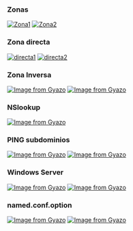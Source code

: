 ### Zonas ###

[![Zona1](https://i.gyazo.com/8f2397d208456cf30b3e4e5ab9cb1e17.png)](https://gyazo.com/8f2397d208456cf30b3e4e5ab9cb1e17)
[![Zona2](https://i.gyazo.com/390c7f0caef07d275963d011763f73a0.png)](https://gyazo.com/390c7f0caef07d275963d011763f73a0)

### Zona directa ###

[![directa1](https://i.gyazo.com/799cc2e91c76dc9bebd960d80cf41daf.png)](https://gyazo.com/799cc2e91c76dc9bebd960d80cf41daf)
[![directa2](https://i.gyazo.com/0bd6db699d458e9e3eefe340943436d8.png)](https://gyazo.com/0bd6db699d458e9e3eefe340943436d8)

### Zona Inversa ###

[![Image from Gyazo](https://i.gyazo.com/8623799585283dc3a129203858179b27.png)](https://gyazo.com/8623799585283dc3a129203858179b27)
[![Image from Gyazo](https://i.gyazo.com/f2c48563746badf41c4a4a39d6ec3eb5.png)](https://gyazo.com/f2c48563746badf41c4a4a39d6ec3eb5)

### NSlookup ###

[![Image from Gyazo](https://i.gyazo.com/4c0219b3e68022a78251c1df88981fba.png)](https://gyazo.com/4c0219b3e68022a78251c1df88981fba)


### PING subdominios ###

[![Image from Gyazo](https://i.gyazo.com/d2c3a2f983bb0490aa2ba435704e86a3.png)](https://gyazo.com/d2c3a2f983bb0490aa2ba435704e86a3)
[![Image from Gyazo](https://i.gyazo.com/586fdb350856b2b14de761248b6973c5.png)](https://gyazo.com/586fdb350856b2b14de761248b6973c5)

### Windows Server ###

[![Image from Gyazo](https://i.gyazo.com/680cacb992fe016be316b447635f411e.png)](https://gyazo.com/680cacb992fe016be316b447635f411e)
[![Image from Gyazo](https://i.gyazo.com/dd5c5693731449f8f4257e519a17e0cc.png)](https://gyazo.com/dd5c5693731449f8f4257e519a17e0cc)


### named.conf.option ###

[![Image from Gyazo](https://i.gyazo.com/63eb92f460b737ad5e002e20dde17aa9.png)](https://gyazo.com/63eb92f460b737ad5e002e20dde17aa9)
[![Image from Gyazo](https://i.gyazo.com/71eb7637fbbb8b8a270a93b2ace1e9ad.png)](https://gyazo.com/71eb7637fbbb8b8a270a93b2ace1e9ad)
